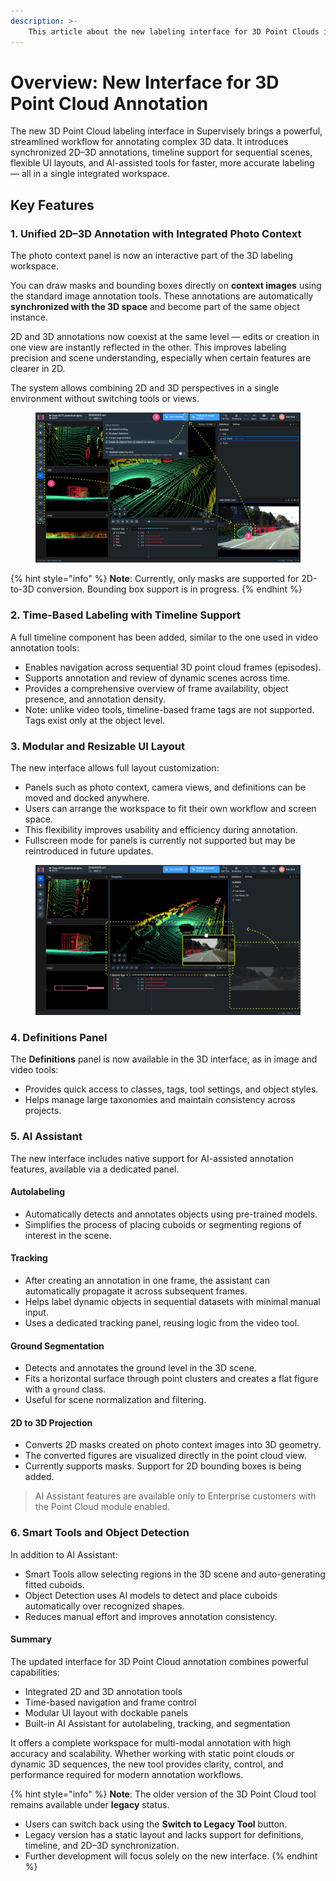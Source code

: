 ```yaml
---
description: >-
    This article about the new labeling interface for 3D Point Clouds in Supervisely that introduces a significantly enhanced workflow, offering extended functionality and improved usability.
---
```


# Overview: New Interface for 3D Point Cloud Annotation

The new 3D Point Cloud labeling interface in Supervisely brings a powerful, streamlined workflow for annotating complex 3D data. It introduces synchronized 2D–3D annotations, timeline support for sequential scenes, flexible UI layouts, and AI-assisted tools for faster, more accurate labeling — all in a single integrated workspace.

## Key Features

### 1. Unified 2D–3D Annotation with Integrated Photo Context

The photo context panel is now an interactive part of the 3D labeling workspace.

You can draw masks and bounding boxes directly on **context images** using the standard image annotation tools. These annotations are automatically **synchronized with the 3D space** and become part of the same object instance.

2D and 3D annotations now coexist at the same level — edits or creation in one view are instantly reflected in the other. This improves labeling precision and scene understanding, especially when certain features are clearer in 2D.

The system allows combining 2D and 3D perspectives in a single environment without switching tools or views.

<figure><img src="../../.gitbook/assets/3d-pc-episode/3d-pc-Photo Context.jpg" alt=""><figcaption></figcaption></figure>

{% hint style="info" %}
**Note**: Currently, only masks are supported for 2D-to-3D conversion. Bounding box support is in progress.
{% endhint %}

### 2. Time-Based Labeling with Timeline Support

A full timeline component has been added, similar to the one used in video annotation tools:

- Enables navigation across sequential 3D point cloud frames (episodes).
- Supports annotation and review of dynamic scenes across time.
- Provides a comprehensive overview of frame availability, object presence, and annotation density.
- Note: unlike video tools, timeline-based frame tags are not supported. Tags exist only at the object level.

### 3. Modular and Resizable UI Layout

The new interface allows full layout customization:

- Panels such as photo context, camera views, and definitions can be moved and docked anywhere.
- Users can arrange the workspace to fit their own workflow and screen space.
- This flexibility improves usability and efficiency during annotation.
- Fullscreen mode for panels is currently not supported but may be reintroduced in future updates.

<figure><img src="../../.gitbook/assets/3d-pc-episode/3d-pc-Resize.jpg" alt=""><figcaption></figcaption></figure>

### 4. Definitions Panel

The **Definitions** panel is now available in the 3D interface, as in image and video tools:

- Provides quick access to classes, tags, tool settings, and object styles.
- Helps manage large taxonomies and maintain consistency across projects.

### 5. AI Assistant

The new interface includes native support for AI-assisted annotation features, available via a dedicated panel.

#### Autolabeling

- Automatically detects and annotates objects using pre-trained models.
- Simplifies the process of placing cuboids or segmenting regions of interest in the scene.

#### Tracking

- After creating an annotation in one frame, the assistant can automatically propagate it across subsequent frames.
- Helps label dynamic objects in sequential datasets with minimal manual input.
- Uses a dedicated tracking panel, reusing logic from the video tool.

#### Ground Segmentation

- Detects and annotates the ground level in the 3D scene.
- Fits a horizontal surface through point clusters and creates a flat figure with a `ground` class.
- Useful for scene normalization and filtering.

#### 2D to 3D Projection

- Converts 2D masks created on photo context images into 3D geometry.
- The converted figures are visualized directly in the point cloud view.
- Currently supports masks. Support for 2D bounding boxes is being added.

> AI Assistant features are available only to Enterprise customers with the Point Cloud module enabled.

### 6. Smart Tools and Object Detection

In addition to AI Assistant:

- Smart Tools allow selecting regions in the 3D scene and auto-generating fitted cuboids.
- Object Detection uses AI models to detect and place cuboids automatically over recognized shapes.
- Reduces manual effort and improves annotation consistency.

#### Summary

The updated interface for 3D Point Cloud annotation combines powerful capabilities:

- Integrated 2D and 3D annotation tools
- Time-based navigation and frame control
- Modular UI layout with dockable panels
- Built-in AI Assistant for autolabeling, tracking, and segmentation

It offers a complete workspace for multi-modal annotation with high accuracy and scalability. Whether working with static point clouds or dynamic 3D sequences, the new tool provides clarity, control, and performance required for modern annotation workflows.

{% hint style="info" %}
**Note**: The older version of the 3D Point Cloud tool remains available under **legacy** status.

- Users can switch back using the **Switch to Legacy Tool** button.
- Legacy version has a static layout and lacks support for definitions, timeline, and 2D–3D synchronization.
- Further development will focus solely on the new interface.
{% endhint %}
